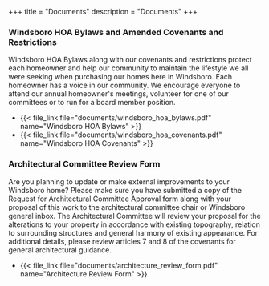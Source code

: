 +++
title = "Documents"
description = "Documents"
+++

<h3>Windsboro HOA Bylaws and Amended Covenants and Restrictions</h3>

Windsboro HOA Bylaws along with our covenants and restrictions protect each homeowner and help our community to maintain the lifestyle we all were seeking when purchasing our homes here in Windsboro. Each homeowner has a voice in our community. We encourage everyone to attend our annual homeowner's meetings, volunteer for one of our committees or to run for a board member position.
<ul>
    <li>{{< file_link file="documents/windsboro_hoa_bylaws.pdf" name="Windsboro HOA Bylaws" >}}</li>
    <li>{{< file_link file="documents/windsboro_hoa_covenants.pdf" name="Windsboro HOA Covenants" >}}</li>
</ul>

<h3>Architectural Committee Review Form</h3>

Are you planning to update or make external improvements to your Windsboro home? Please make sure you have submitted a copy of the Request for Architectural Committee Approval form along with your proposal of this work to the architectural committee chair or Windsboro general inbox. The Architectural Committee will review your proposal for the alterations to your property in accordance with existing topography, relation to surrounding structures and general harmony of existing appearance. For additional details, please review articles 7 and 8 of the covenants for general architectural guidance.
<ul>
    <li>{{< file_link file="documents/architecture_review_form.pdf" name="Architecture Review Form" >}}</li>
</ul>

